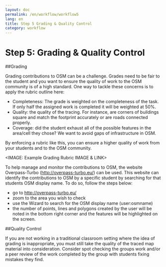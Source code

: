 ```yaml
---
layout: doc
permalink: /en/workflow/workflow5 
lang: en
title: Step 5 Grading & Quality Control
category: workflow
---
```


# Step 5: Grading & Quality Control
##Grading

Grading contributions to OSM can be a challenge.  Grades need to be fair to the student and you want to ensure the quality of work to the OSM community is of a high standard.  One way to tackle these concerns is to apply the rubric outline here:

* Completeness: The grade is weighted on the completeness of the task.  If only half the assigned work is completed it will be weighted at 50%.
* Quality: the quality of the tracing. For instance, are corners of buildings square and match the footprint accurately or are roads connected properly.
* Coverage: did the student exhaust all of the possible features in the area/cell they chose?  We want to avoid gaps of infrastructure in OSM.

By enforcing a rubric like this, you can ensure a higher quality of work from your students and to the OSM community.

<IMAGE: Example Grading Rubric IMAGE & LINK> 

To help manage and monitor the contributions to OSM, the website Overpass-Turbo (http://overpass-turbo.eu/) can be used.  This website can identify the contributions to OSM by a specific student by searching for that students OSM display name.  To do so, follow the steps below:

* go to http://overpass-turbo.eu/
* zoom to the area you wish to check
* use the Wizard  to search for the OSM display name (user:osmname)
* the number of points, lines and polygons created by the user will be noted in the bottom right corner and the features will be highlighted on the screen.

##Quality Control

If you are not working in a traditional classroom setting where the idea of grading is inappropriate, you must still take the quality of the traced map material into consideration.   Consider spot checking the groups work and/or a peer review of the work completed by the group with students fixing mistakes they find.
